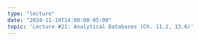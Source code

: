 ```yaml
---
type: "lecture"
date: "2024-11-19T14:00:00-05:00"
topic: 'Lecture #21: Analytical Databases (Ch. 11.2, 13.6)'
---
```

